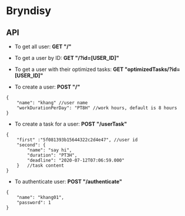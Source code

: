 # Bryndisy
## API
* To get all user: __GET "/"__

* To get a user by ID: __GET "/?id=[USER_ID]"__

* To get a user with their optimized tasks: __GET "optimizedTasks/?id=[USER_ID]"__

* To create a user: __POST "/"__
```
{
    "name": "khang" //user name
    "workDurationPerDay": "PT8H" //work hours, default is 8 hours
}
```

* To create a task for a user: __POST "/userTask"__
```
{
    "first" :"5f081393b15644322c2d4e47", //user id
    "second": {
        "name": "say hi",
        "duration": "PT3H",
        "deadline": "2020-07-12T07:06:59.000"
    }   //task content
}
```

* To authenticate user: __POST "/authenticate"__
```
{
    "name": "khang01",
    "password": 1
}
```
